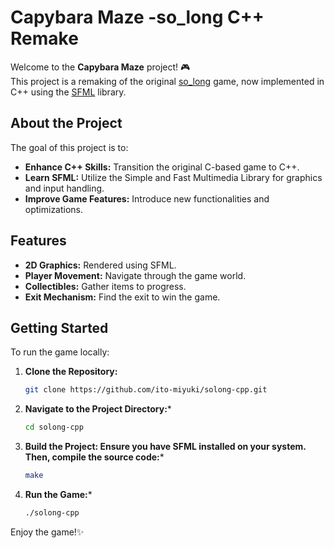 # Capybara Maze -so_long C++ Remake

Welcome to the **Capybara Maze** project! 🎮  
This project is a remaking of the original [so_long](https://github.com/ito-miyuki/so_long) game, now implemented in C++ using the [SFML](https://www.sfml-dev.org/) library.

## About the Project

The goal of this project is to:

- **Enhance C++ Skills:** Transition the original C-based game to C++.
- **Learn SFML:** Utilize the Simple and Fast Multimedia Library for graphics and input handling.
- **Improve Game Features:** Introduce new functionalities and optimizations.

## Features

- **2D Graphics:** Rendered using SFML.
- **Player Movement:** Navigate through the game world.
- **Collectibles:** Gather items to progress.
- **Exit Mechanism:** Find the exit to win the game.

## Getting Started

To run the game locally:

1. **Clone the Repository:**
   ```bash
   git clone https://github.com/ito-miyuki/solong-cpp.git
2. **Navigate to the Project Directory:***
   ```bash
   cd solong-cpp
3. **Build the Project: Ensure you have SFML installed on your system. Then, compile the source code:***
   ```bash
   make
4. **Run the Game:***
   ```bash
   ./solong-cpp
Enjoy the game!✨

